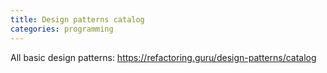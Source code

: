 ```yaml
---
title: Design patterns catalog
categories: programming
---
```


All basic design patterns: <https://refactoring.guru/design-patterns/catalog>